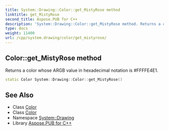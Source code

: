 ```yaml
---
title: System::Drawing::Color::get_MistyRose method
linktitle: get_MistyRose
second_title: Aspose.PUB for C++
description: 'System::Drawing::Color::get_MistyRose method. Returns a color whose ARGB value in hexadecimal notation is #FFFFE4E1 in C++.'
type: docs
weight: 11400
url: /cpp/system.drawing/color/get_mistyrose/
---
```

## Color::get_MistyRose method


Returns a color whose ARGB value in hexadecimal notation is #FFFFE4E1.

```cpp
static Color System::Drawing::Color::get_MistyRose()
```

## See Also

* Class [Color](../)
* Class [Color](../)
* Namespace [System::Drawing](../../)
* Library [Aspose.PUB for C++](../../../)
